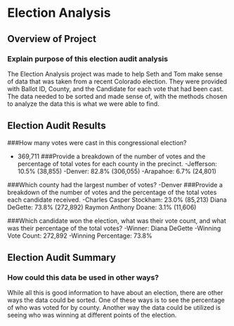 # Election Analysis

## Overview of Project

### Explain purpose of this election audit analysis
The Election Analysis project was made to help Seth and Tom make sense of data that was taken from a recent Colorado election. They were provided with Ballot ID, County, and the Candidate for each vote that had been cast. The data needed to be sorted and made sense of, with the methods chosen to analyze the data this is what we were able to find.

## Election Audit Results
###How many votes were cast in this congressional election?
- 369,711
###Provide a breakdown of the number of votes and the percentage of total votes for each county in the precinct.
-Jefferson: 10.5% (38,855)
-Denver: 82.8% (306,055)
-Arapahoe: 6.7% (24,801)

###Which county had the largest number of votes?
-Denver
###Provide a breakdown of the number of votes and the percentage of the total votes each candidate received.
-Charles Casper Stockham: 23.0% (85,213)
Diana DeGette: 73.8% (272,892)
Raymon Anthony Doane: 3.1% (11,606)

###Which candidate won the election, what was their vote count, and what was their percentage of the total votes?
-Winner: Diana DeGette
-Winning Vote Count: 272,892
-Winning Percentage: 73.8%


## Election Audit Summary
### How could this data be used in other ways?
While all this is good information to have about an election, there are other ways the data could be sorted. One of these ways is to see the percentage of who was voted for by county. Another way the data could be utilized is seeing who was winning at different points of the election. 

